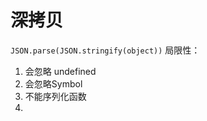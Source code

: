 # 深拷贝

```JSON.parse(JSON.stringify(object))```
局限性：
  1. 会忽略 undefined
  2. 会忽略Symbol
  3. 不能序列化函数
  4. 